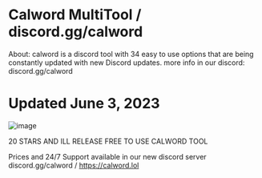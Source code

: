 # Calword MultiTool / discord.gg/calword
About: calword is a discord tool with 34 easy to use options that are being constantly updated with new Discord updates.
more info in our discord: discord.gg/calword

# Updated June 3, 2023



![image](https://github.com/lostroes/Blast-MultiTool/assets/80589822/3751c5c0-7fce-4fb4-b929-e0177d7b9e07)

20 STARS AND ILL RELEASE FREE TO USE CALWORD TOOL

Prices and 24/7 Support available in our new discord server discord.gg/calword / https://calword.lol

